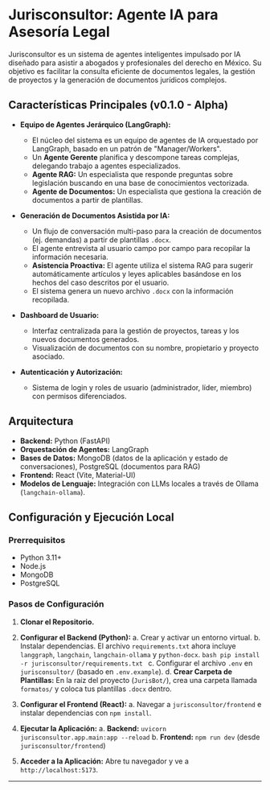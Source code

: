 # Jurisconsultor: Agente IA para Asesoría Legal

Jurisconsultor es un sistema de agentes inteligentes impulsado por IA diseñado para asistir a abogados y profesionales del derecho en México. Su objetivo es facilitar la consulta eficiente de documentos legales, la gestión de proyectos y la generación de documentos jurídicos complejos.

## Características Principales (v0.1.0 - Alpha)

-   **Equipo de Agentes Jerárquico (LangGraph):**
    -   El núcleo del sistema es un equipo de agentes de IA orquestado por LangGraph, basado en un patrón de "Manager/Workers".
    -   Un **Agente Gerente** planifica y descompone tareas complejas, delegando trabajo a agentes especializados.
    -   **Agente RAG:** Un especialista que responde preguntas sobre legislación buscando en una base de conocimientos vectorizada.
    -   **Agente de Documentos:** Un especialista que gestiona la creación de documentos a partir de plantillas.

-   **Generación de Documentos Asistida por IA:**
    -   Un flujo de conversación multi-paso para la creación de documentos (ej. demandas) a partir de plantillas `.docx`.
    -   El agente entrevista al usuario campo por campo para recopilar la información necesaria.
    -   **Asistencia Proactiva:** El agente utiliza el sistema RAG para sugerir automáticamente artículos y leyes aplicables basándose en los hechos del caso descritos por el usuario.
    -   El sistema genera un nuevo archivo `.docx` con la información recopilada.

-   **Dashboard de Usuario:**
    -   Interfaz centralizada para la gestión de proyectos, tareas y los nuevos documentos generados.
    -   Visualización de documentos con su nombre, propietario y proyecto asociado.

-   **Autenticación y Autorización:**
    -   Sistema de login y roles de usuario (administrador, líder, miembro) con permisos diferenciados.

## Arquitectura

-   **Backend:** Python (FastAPI)
-   **Orquestación de Agentes:** LangGraph
-   **Bases de Datos:** MongoDB (datos de la aplicación y estado de conversaciones), PostgreSQL (documentos para RAG)
-   **Frontend:** React (Vite, Material-UI)
-   **Modelos de Lenguaje:** Integración con LLMs locales a través de Ollama (`langchain-ollama`).

## Configuración y Ejecución Local

### Prerrequisitos

-   Python 3.11+
-   Node.js
-   MongoDB
-   PostgreSQL

### Pasos de Configuración

1.  **Clonar el Repositorio.**

2.  **Configurar el Backend (Python):**
    a.  Crear y activar un entorno virtual.
    b.  Instalar dependencias. El archivo `requirements.txt` ahora incluye `langgraph`, `langchain`, `langchain-ollama` y `python-docx`.
        ```bash
        pip install -r jurisconsultor/requirements.txt
        ```
    c.  Configurar el archivo `.env` en `jurisconsultor/` (basado en `.env.example`).
    d.  **Crear Carpeta de Plantillas:** En la raíz del proyecto (`JurisBot/`), crea una carpeta llamada `formatos/` y coloca tus plantillas `.docx` dentro.

3.  **Configurar el Frontend (React):**
    a.  Navegar a `jurisconsultor/frontend` e instalar dependencias con `npm install`.

4.  **Ejecutar la Aplicación:**
    a.  **Backend:** `uvicorn jurisconsultor.app.main:app --reload`
    b.  **Frontend:** `npm run dev` (desde `jurisconsultor/frontend`)

5.  **Acceder a la Aplicación:**
    Abre tu navegador y ve a `http://localhost:5173`.

---
